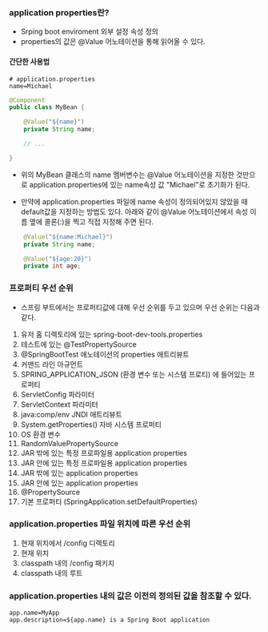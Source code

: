 ### application properties란?
- Srping boot enviroment  외부 설정 속성 정의
- properties의 값은 @Value 어노테이션을 통해 읽어올 수 있다.

#### 간단한 사용법

~~~ properties
# application.properties
name=Michael
~~~

~~~ java
@Component
public class MyBean {

    @Value("${name}")
    private String name;

    // ...

}
~~~

- 위의 MyBean 클래스의 name 멤버변수는 @Value 어노테이션을 지정한 것만으로 application.properties에 있는 name속성 값 "Michael"로 초기화가 된다.

- 만약에 application.properties 파일에 name 속성이 정의되어있지 않았을 때 default값을 지정하는 방법도 있다. 아래와 같이 @Value 어노테이션에서 속성 이름 옆에 콜론(:)을 찍고 직접 지정해 주면 된다.

~~~ java
    @Value("${name:Michael}")
    private String name;

    @Value("${age:20}")
    private int age;
~~~

### 프로퍼티 우선 순위
- 스프링 부트에서는 프로퍼티값에 대해 우선 순위를 두고 있으며 우선 순위는 다음과 같다.
1. 유저 홈 디렉토리에 있는 spring-boot-dev-tools.properties
2. 테스트에 있는 @TestPropertySource
3. @SpringBootTest 애노테이션의 properties 애트리뷰트
4. 커맨드 라인 아규먼트
5. SPRING_APPLICATION_JSON (환경 변수 또는 시스템 프로티) 에 들어있는 프로퍼티
6. ServletConfig 파라미터
7. ServletContext 파라미터
8. java:comp/env JNDI 애트리뷰트
9. System.getProperties() 자바 시스템 프로퍼티
10. OS 환경 변수
11. RandomValuePropertySource
12. JAR 밖에 있는 특정 프로파일용 application properties
13. JAR 안에 있는 특정 프로파일용 application properties
14. JAR 밖에 있는 application properties
15. JAR 안에 있는 application properties
16. @PropertySource
17. 기본 프로퍼티 (SpringApplication.setDefaultProperties)


### application.properties 파일 위치에 따른 우선 순위
1. 현재 위치에서 /config 디렉토리
2. 현재 위치
3. classpath 내의 /config 패키지
4. classpath 내의 루트


### application.properties 내의 값은 이전의 정의된 값을 참조할 수 있다.
~~~ properties
app.name=MyApp
app.description=${app.name} is a Spring Boot application
~~~
